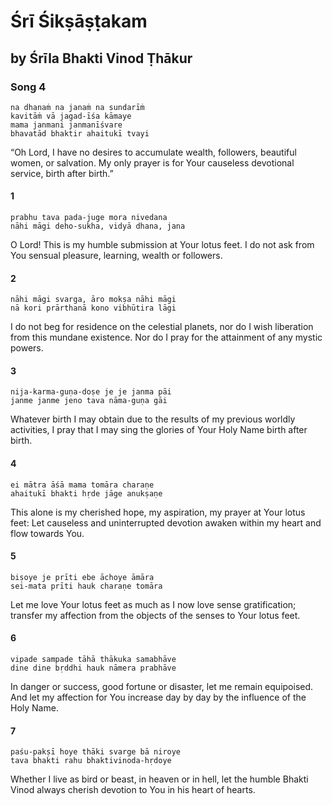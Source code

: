 # Śrī Śikṣāṣṭakam

## by Śrīla Bhakti Vinod Ṭhākur

### Song 4

    na dhanaṁ na janaṁ na sundarīṁ
    kavitāṁ vā jagad-īśa kāmaye
    mama janmani janmanīśvare
    bhavatād bhaktir ahaitukī tvayi

“Oh Lord, I have no desires to accumulate wealth, followers, beautiful women, or salvation. My only prayer is for Your causeless devotional service, birth after birth.”

#### 1

    prabhu tava pada-juge mora nivedana
    nāhi māgi deho-sukha, vidyā dhana, jana

O Lord! This is my humble submission at Your lotus feet. I do not ask from You sensual pleasure, learning, wealth or followers.

#### 2

    nāhi māgi svarga, āro mokṣa nāhi māgi
    nā kori prārthanā kono vibhūtira lāgi

I do not beg for residence on the celestial planets, nor do I wish liberation from this mundane existence. Nor do I pray for the attainment of any mystic powers.

#### 3

    nija-karma-guṇa-doṣe je je janma pāi
    janme janme jeno tava nāma-guṇa gāi

Whatever birth I may obtain due to the results of my previous worldly activities, I pray that I may sing the glories of Your Holy Name birth after birth.

#### 4

    ei mātra āśā mama tomāra charaṇe
    ahaitukī bhakti hṛde jāge anukṣaṇe

This alone is my cherished hope, my aspiration, my prayer at Your lotus feet: Let causeless and uninterrupted devotion awaken within my heart and flow towards You.

#### 5

    biṣoye je prīti ebe āchoye āmāra
    sei-mata prīti hauk charaṇe tomāra

Let me love Your lotus feet as much as I now love sense gratification; transfer my affection from the objects of the senses to Your lotus feet.

#### 6

    vipade sampade tāhā thākuka samabhāve
    dine dine bṛddhi hauk nāmera prabhāve

In danger or success, good fortune or disaster, let me remain equipoised. And let my affection for You increase day by day by the influence of the Holy Name.

#### 7

    paśu-pakṣī hoye thāki svarge bā niroye
    tava bhakti rahu bhaktivinoda-hṛdoye

Whether I live as bird or beast, in heaven or in hell, let the humble Bhakti Vinod always cherish devotion to You in his heart of hearts.

